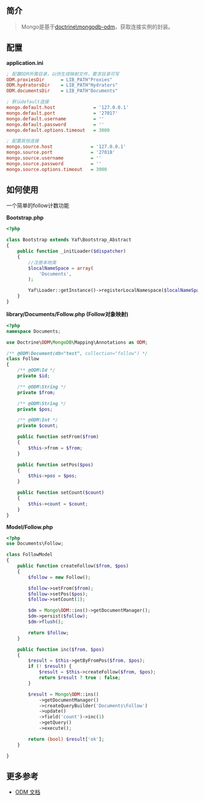 ## 简介
> Mongo是基于<a href="http://docs.doctrine-project.org/projects/doctrine-mongodb-odm/en/latest/" target="_blank">doctrine\mongodb-odm</a>，获取连接实例的封装。

## 配置
**application.ini**
```ini
; 配置ODM所需目录，以供生成映射文件，要求目录可写
ODM.proxiesDir      = LIB_PATH"Proxies"
ODM.hydratorsDir    = LIB_PATH"Hydrators"
ODM.documentsDir    = LIB_PATH"Documents"

; 默认default连接
mongo.default.host              = '127.0.0.1'
mongo.default.port              = '27017'
mongo.default.username          = ''
mongo.default.password          = ''
mongo.default.options.timeout   = 3000

; 配置其他连接
mongo.source.host              = '127.0.0.1'
mongo.source.port              = '27018'
mongo.source.username          = ''
mongo.source.password          = ''
mongo.source.options.timeout   = 3000
```

## 如何使用
一个简单的follow计数功能


**Bootstrap.php**
```php
<?php

class Bootstrap extends Yaf\Bootstrap_Abstract
{
    public function _initLoader($dispatcher)
    {
        //注册本地类
        $localNameSpace = array(
            'Documents',
        );

        Yaf\Loader::getInstance()->registerLocalNamespace($localNameSpace);
    }
}
```

**library/Documents/Follow.php (Follow对象映射)**
```php
<?php
namespace Documents;

use Doctrine\ODM\MongoDB\Mapping\Annotations as ODM;

/** @ODM\Document(db="test", collection="follow") */
class Follow
{
    /** @ODM\Id */
    private $id;

    /** @ODM\String */
    private $from;

    /** @ODM\String */
    private $pos;

    /** @ODM\Int */
    private $count;

    public function setFrom($from)
    {
        $this->from = $from;
    }

    public function setPos($pos)
    {
        $this->pos = $pos;
    }

    public function setCount($count)
    {
        $this->count = $count;
    }
}
```

**Model/Follow.php**
```php
<?php
use Documents\Follow;

class FollowModel
{
    public function createFollow($from, $pos)
    {
        $follow = new Follow();

        $follow->setFrom($from);
        $follow->setPos($pos);
        $follow->setCount(1);

        $dm = Mongo\ODM::ins()->getDocumentManager();
        $dm->persist($follow);
        $dm->flush();

        return $follow;
    }

    public function inc($from, $pos)
    {
        $result = $this->getByFromPos($from, $pos);
        if (! $result) {
            $result = $this->createFollow($from, $pos);
            return $result ? true : false;
        }

        $result = Mongo\ODM::ins()
            ->getDocumentManager()
            ->createQueryBuilder('Documents\Follow')
            ->update()
            ->field('count')->inc(1)
            ->getQuery()
            ->execute();

        return (bool) $result['ok'];
    }

}
```

## 更多参考
- <a href="http://docs.doctrine-project.org/projects/doctrine-mongodb-odm/en/latest/" target="_blank">ODM 文档</a>

